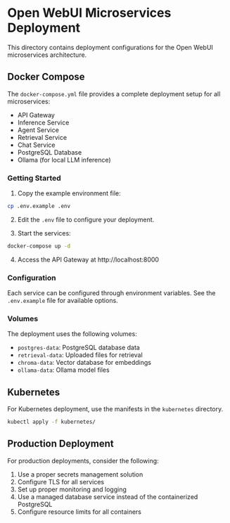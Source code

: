 # Open WebUI Microservices Deployment

This directory contains deployment configurations for the Open WebUI microservices architecture.

## Docker Compose

The `docker-compose.yml` file provides a complete deployment setup for all microservices:

- API Gateway
- Inference Service
- Agent Service
- Retrieval Service
- Chat Service
- PostgreSQL Database
- Ollama (for local LLM inference)

### Getting Started

1. Copy the example environment file:

```bash
cp .env.example .env
```

2. Edit the `.env` file to configure your deployment.

3. Start the services:

```bash
docker-compose up -d
```

4. Access the API Gateway at http://localhost:8000

### Configuration

Each service can be configured through environment variables. See the `.env.example` file for available options.

### Volumes

The deployment uses the following volumes:

- `postgres-data`: PostgreSQL database data
- `retrieval-data`: Uploaded files for retrieval
- `chroma-data`: Vector database for embeddings
- `ollama-data`: Ollama model files

## Kubernetes

For Kubernetes deployment, use the manifests in the `kubernetes` directory.

```bash
kubectl apply -f kubernetes/
```

## Production Deployment

For production deployments, consider the following:

1. Use a proper secrets management solution
2. Configure TLS for all services
3. Set up proper monitoring and logging
4. Use a managed database service instead of the containerized PostgreSQL
5. Configure resource limits for all containers
